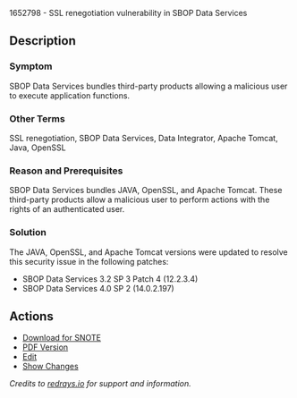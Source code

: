 1652798 - SSL renegotiation vulnerability in SBOP Data Services

## Description

### Symptom
SBOP Data Services bundles third-party products allowing a malicious user to execute application functions.

### Other Terms
SSL renegotiation, SBOP Data Services, Data Integrator, Apache Tomcat, Java, OpenSSL

### Reason and Prerequisites
SBOP Data Services bundles JAVA, OpenSSL, and Apache Tomcat. These third-party products allow a malicious user to perform actions with the rights of an authenticated user.

### Solution
The JAVA, OpenSSL, and Apache Tomcat versions were updated to resolve this security issue in the following patches:
- SBOP Data Services 3.2 SP 3 Patch 4 (12.2.3.4)
- SBOP Data Services 4.0 SP 2 (14.0.2.197)

## Actions
- [Download for SNOTE](https://notesdownloads.sap.com/note/0040000017519312017)
- [PDF Version](https://userapps.support.sap.com/sap/support/sfm/notes/print/0001652798?language=en-US&token=E68478846C07148EE405B111FC635220)
- [Edit](https://me.sap.com/sap/support/notes/edit/0001652798)
- [Show Changes](https://me.sap.com/mynotes?tab=Search&sortBy=Relevance&filters=themk%25253Aeq~'EIM-DS*'%25252BreleaseStatus%25253Aeq~'CustomerRelease'%25252BsecurityPatchDay%25253Aeq~'NotRestricted'%25252BfuzzyThreshold%25253Aeq~'0.9'&flag=mynotes)

*Credits to [redrays.io](https://redrays.io) for support and information.*